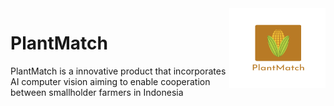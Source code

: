 <img src="promotionals/logo_transpant_background_big.png" align="right" width="154px" height="128px" />

# PlantMatch
PlantMatch is a innovative product that incorporates AI computer vision aiming to enable cooperation between smallholder farmers in Indonesia
